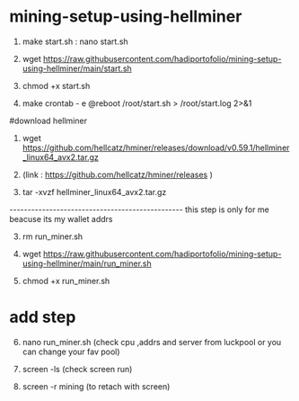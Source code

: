 # mining-setup-using-hellminer
1. make start.sh : nano start.sh

2. wget https://raw.githubusercontent.com/hadiportofolio/mining-setup-using-hellminer/main/start.sh

3. chmod +x start.sh

4. make crontab - e
@reboot /root/start.sh > /root/start.log 2>&1

#download hellminer 

1. wget https://github.com/hellcatz/hminer/releases/download/v0.59.1/hellminer_linux64_avx2.tar.gz
  
3. (link : https://github.com/hellcatz/hminer/releases )

2. tar -xvzf hellminer_linux64_avx2.tar.gz

------------------------------------------------ this step is only for me beacuse its my wallet addrs 

3. rm run_miner.sh

4. wget https://raw.githubusercontent.com/hadiportofolio/mining-setup-using-hellminer/main/run_miner.sh

5. chmod +x run_miner.sh

# add step
6. nano run_miner.sh (check cpu ,addrs and server from luckpool or you can change your fav pool)

7. screen -ls (check screen run)

8. screen -r mining (to retach with screen)
